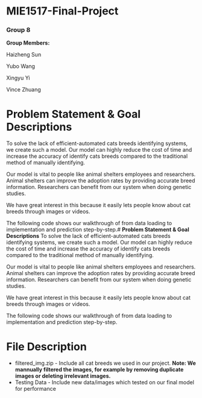 # **MIE1517-Final-Project**
### Group 8

**Group Members:**

Haizheng Sun

Yubo Wang

Xingyu Yi

Vince Zhuang

# **Problem Statement & Goal Descriptions**
To solve the lack of efficient-automated cats breeds identifying systems, we create such a model. Our model can highly reduce the cost of time and increase the accuracy of identify cats breeds compared to the traditional method of manually identifying.

Our model is vital to people like animal shelters employees and researchers. Animal shelters can improve the adoption rates by providing accurate breed information. Researchers can benefit from our system when doing genetic studies.

We have great interest in this because it easily lets people know about cat breeds through images or videos.

The following code shows our walkthrough of from data loading to implementation and prediction step-by-step.# **Problem Statement & Goal Descriptions**
To solve the lack of efficient-automated cats breeds identifying systems, we create such a model. Our model can highly reduce the cost of time and increase the accuracy of identify cats breeds compared to the traditional method of manually identifying.

Our model is vital to people like animal shelters employees and researchers. Animal shelters can improve the adoption rates by providing accurate breed information. Researchers can benefit from our system when doing genetic studies.

We have great interest in this because it easily lets people know about cat breeds through images or videos.

The following code shows our walkthrough of from data loading to implementation and prediction step-by-step.

# **File Description**

* filtered_img.zip - Include all cat breeds we used in our project. **Note: We mannually filtered the images, for example by removing duplicate images or deleting irrelevant images.**
* Testing Data - Include new data/images which tested on our final model for performance

